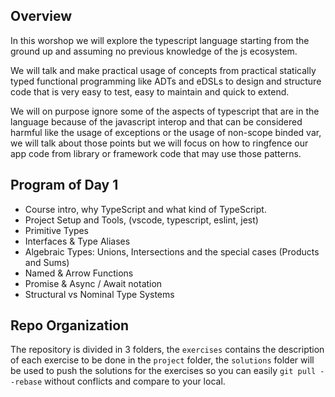 ## Overview
In this worshop we will explore the typescript language starting from the ground up and assuming no previous knowledge of the js ecosystem. 

We will talk and make practical usage of concepts from practical statically typed functional programming like ADTs and eDSLs to design and structure code that is very easy to test, easy to maintain and quick to extend. 

We will on purpose ignore some of the aspects of typescript that are in the language because of the javascript interop and that can be considered harmful like the usage of exceptions or the usage of non-scope binded var, we will talk about those points but we will focus on how to ringfence our app code from library or framework code that may use those patterns.

## Program of Day 1
- Course intro, why TypeScript and what kind of TypeScript.
- Project Setup and Tools, (vscode, typescript, eslint, jest)
- Primitive Types
- Interfaces & Type Aliases
- Algebraic Types: Unions, Intersections and the special cases (Products and Sums)
- Named & Arrow Functions
- Promise & Async / Await notation
- Structural vs Nominal Type Systems

## Repo Organization
The repository is divided in 3 folders, the `exercises` contains the description of each exercise to be done in the `project` folder, the `solutions` folder will be used to push the solutions for the exercises so you can easily `git pull --rebase` without conflicts and compare to your local.